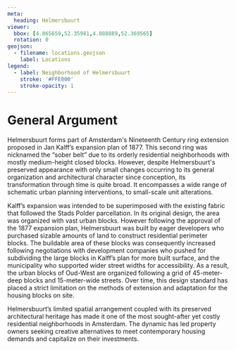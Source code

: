 ```yaml
---
meta:
  heading: Helmersbuurt
viewer:
  bbox: [4.865659,52.35981,4.888889,52.369565]
  rotation: 0
geojson:
  - filename: locations.geojson
    label: Locations
legend:
  - label: Neighborhood of Helmersbuurt
    stroke: '#FFE000'
    stroke-opacity: 1
---
```

# General Argument
Helmersbuurt forms part of Amsterdam's Nineteenth Century ring extension proposed in Jan Kalff’s expansion plan of 1877. This second ring was nicknamed the “sober belt” due to its orderly residential neighborhoods with mostly medium-height closed blocks. However, despite Helmersbuurt's preserved appearance with only small changes occurring to its general organization and architectural character since conception, its transformation through time is quite broad. It encompasses a wide range of schematic urban planning interventions, to small-scale unit alterations.

Kalff’s expansion was intended to be superimposed with the existing fabric that followed the Stads Polder parcellation. In its original design, the area was organized with vast urban blocks. However following the approval of the 1877 expansion plan, Helmersbuurt was built by eager developers who purchased sizable amounts of land to construct residential perimeter blocks. The buildable area of these blocks was consequently increased following negotiations with development companies who pushed for subdividing the large blocks in Kalff’s plan for more built surface, and the municipality who supported wider street widths for accessibility. As a result, the urban blocks of Oud-West are organized following a grid of 45-meter-deep blocks and 15-meter-wide streets. Over time, this design standard has placed a strict limitation on the methods of extension and adaptation for the housing blocks on site.

Helmersbuurt’s limited spatial arrangement coupled with its preserved architectural heritage has made it one of the most sought-after yet costly residential neighborhoods in Amsterdam. The dynamic has led property owners seeking creative alternatives to meet contemporary housing demands and capitalize on their investments.

